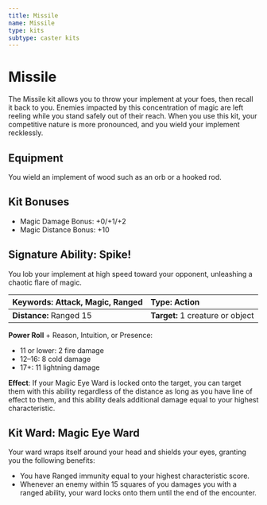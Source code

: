 ```yaml
---
title: Missile
name: Missile
type: kits
subtype: caster kits
---
```


# Missile

The Missile kit allows you to throw your implement at your foes, then recall it back to you. Enemies impacted by this concentration of magic are left reeling while you stand safely out of their reach. When you use this kit, your competitive nature is more pronounced, and you wield your implement recklessly.

## Equipment

You wield an implement of wood such as an orb or a hooked rod.

## Kit Bonuses

- Magic Damage Bonus: +0/+1/+2
- Magic Distance Bonus: +10

## Signature Ability: Spike!

You lob your implement at high speed toward your opponent, unleashing a chaotic flare of magic.

| **Keywords:** Attack, Magic, Ranged | **Type:** Action                 |
| :---------------------------------- | :------------------------------- |
| **Distance:** Ranged 15             | **Target:** 1 creature or object |

**Power Roll** + Reason, Intuition, or Presence:

- 11 or lower: 2 fire damage
- 12–16: 8 cold damage
- 17+: 11 lightning damage

**Effect**: If your Magic Eye Ward is locked onto the target, you can target them with this ability regardless of the distance as long as you have line of effect to them, and this ability deals additional damage equal to your highest characteristic.

## Kit Ward: Magic Eye Ward

Your ward wraps itself around your head and shields your eyes, granting you the following benefits:

- You have Ranged immunity equal to your highest characteristic score.
- Whenever an enemy within 15 squares of you damages you with a ranged ability, your ward locks onto them until the end of the encounter.
